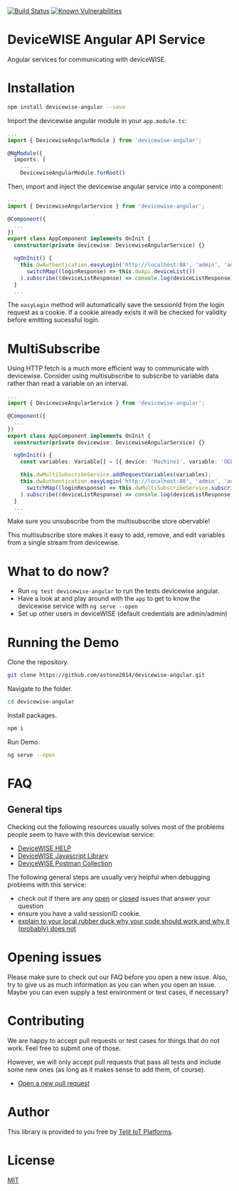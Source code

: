 
[![Build Status](https://travis-ci.com/astone2014/devicewise-angular.svg?branch=master)](https://travis-ci.com/astone2014/devicewise-angular)
[![Known Vulnerabilities](https://snyk.io/test/github/astone2014/devicewise-angular/badge.svg?targetFile=projects/devicewise-angular/package.json)](https://snyk.io/test/github/astone2014/devicewise-angular?targetFile=projects/devicewise-angular/package.json)

# DeviceWISE Angular API Service

Angular services for communicating with deviceWISE.

# Installation

```bash
npm install devicewise-angular --save
```

Import the devicewise angular module in your `app.module.ts`:

```ts
...
import { DevicewiseAngularModule } from 'devicewise-angular';

@NgModule({
  imports: [
    ...
    DevicewiseAngularModule.forRoot()
```

Then, import and inject the devicewise angular service into a component:

```ts
...
import { DevicewiseAngularService } from 'devicewise-angular';

@Component({
  ...
})
export class AppComponent implements OnInit {
  constructor(private devicewise: DevicewiseAngularService) {}

  ngOnInit() {
    this.dwAuthentication.easyLogin('http://localhost:88', 'admin', 'admin').pipe(
      switchMap((loginResponse) => this.dwApi.deviceList())
    ).subscribe((deviceListResponse) => console.log(deviceListResponse));
  }
  ...
```
The `easyLogin` method will automatically save the sessionId from the login request as a cookie. If a cookie already exists it will be checked for validity before emitting sucessful login.

# MultiSubscribe
Using HTTP fetch is a much more efficient way to communicate with devicewise. Consider using multisubscribe to subscribe to variable data rather than read a variable on an interval.


```ts
...
import { DevicewiseAngularService } from 'devicewise-angular';

@Component({
  ...
})
export class AppComponent implements OnInit {
  constructor(private devicewise: DevicewiseAngularService) {}

  ngOnInit() {
    const variables: Variable[] = [{ device: 'Machine1', variable: 'OEE', type: DwType.FLOAT4, count: 1, length: -1 }];

    this.dwMultiSubscribeService.addRequestVariables(variables);    
    this.dwAuthentication.easyLogin('http://localhost:88', 'admin', 'admin').pipe(
      switchMap((loginResponse) => this.dwMultiSubscribeService.subscriptionAsObservable())
    ).subscribe((deviceListResponse) => console.log(deviceListResponse));
  }
  ...
```

Make sure you unsubscribe from the multisubscribe store obervable!

This multisubscribe store makes it easy to add, remove, and edit variables from a single stream from devicewise.

# What to do now?

* Run `ng test devicewise-angular` to run the tests devicewise angular.
* Have a look at and play around with the `app` to get to know the devicewise service with `ng serve --open`
* Set up other users in deviceWISE (default credentials are admin/admin)

# Running the Demo

Clone the repository.

```bash
git clone https://github.com/astone2014/devicewise-angular.git
```

Navigate to the folder.

```bash
cd devicewise-angular
```

Install packages.

```bash
npm i
```

Run Demo.

```bash
ng serve --open
```

# FAQ

## General tips

Checking out the following resources usually solves most of the problems people seem to have with this devicewise service:

* [DeviceWISE HELP](https://docs-engr.devicewise.com/)
* [DeviceWISE Javascript Library](http://help.devicewise.com/display/M2MOpen/JavaScript+API+Library)
* [DeviceWISE Postman Collection](https://web.postman.co/collections/4197967-d416fb5a-b10d-47fb-9bd4-b740c4842503?workspace=0a806903-4bd9-4c42-8f6a-a4cecdf162d1)

The following general steps are usually very helpful when debugging problems with this service:

* check out if there are any [open](https://github.com/astone2014/devicewise-angular/issues) or [closed](https://github.com/astone2014/devicewise-angular/issues?q=is%3Aissue+is%3Aclosed) issues that answer your question
* ensure you have a valid sessionID cookie.
* [explain to your local rubber duck why your code should work and why it (probably) does not](https://en.wikipedia.org/wiki/Rubber_duck_debugging)

# Opening issues

Please make sure to check out our FAQ before you open a new issue. Also, try to give us as much information as you can when you open an issue. Maybe you can even supply a test environment or test cases, if necessary?

# Contributing

We are happy to accept pull requests or test cases for things that do not work. Feel free to submit one of those.

However, we will only accept pull requests that pass all tests and include some new ones (as long as it makes sense to add them, of course).

* [Open a new pull request](https://github.com/astone2014/devicewise-angular/compare)

# Author

This library is provided to you free by [Telit IoT Platforms](https://telit.com/).

# License

[MIT](https://github.com/astone2014/devicewise-angular/master/LICENSE)

